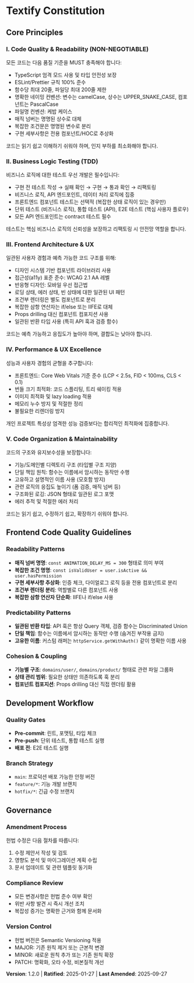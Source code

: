 <!--
Sync Impact Report:
Version change: 1.0.0 → 1.2.0
Modified principles: 
- Performance Excellence → Performance & UX Excellence (완화된 성능 요구사항)
- Test-Driven Development → Business Logic Testing (비즈니스 로직 중심, 80% 커버리지 제거)
- Observability & Monitoring → Code Organization & Maintainability (간소화)
Added sections:
- Frontend Code Quality (frontend-rules 기반)
- Code Readability Guidelines
Removed sections:
- Performance Standards (개인 프로젝트에 과도함)
- Team-based governance processes
- 80% 코드 커버리지 요구사항
- 프론트엔드 컴포넌트 테스트 의무화
Templates requiring updates: ✅ Updated plan-template.md, spec-template.md, tasks-template.md
Follow-up TODOs: None
-->

# Textify Constitution

## Core Principles

### I. Code Quality & Readability (NON-NEGOTIABLE)

모든 코드는 다음 품질 기준을 MUST 충족해야 합니다:

- TypeScript 엄격 모드 사용 및 타입 안전성 보장
- ESLint/Prettier 규칙 100% 준수
- 함수당 최대 20줄, 파일당 최대 200줄 제한
- 명확한 네이밍 컨벤션: 변수는 camelCase, 상수는 UPPER_SNAKE_CASE, 컴포넌트는 PascalCase
- 파일명 컨벤션: 케밥 케이스
- 매직 넘버는 명명된 상수로 대체
- 복잡한 조건문은 명명된 변수로 분리
- 구현 세부사항은 전용 컴포넌트/HOC로 추상화

코드는 읽기 쉽고 이해하기 쉬워야 하며, 인지 부하를 최소화해야 합니다.

### II. Business Logic Testing (TDD)

비즈니스 로직에 대한 테스트 우선 개발은 필수입니다:

- 구현 전 테스트 작성 → 실패 확인 → 구현 → 통과 확인 → 리팩토링
- 비즈니스 로직, API 엔드포인트, 데이터 처리 로직에 집중
- 프론트엔드 컴포넌트 테스트는 선택적 (복잡한 상태 로직이 있는 경우만)
- 단위 테스트 (비즈니스 로직), 통합 테스트 (API), E2E 테스트 (핵심 사용자 플로우)
- 모든 API 엔드포인트는 contract 테스트 필수

테스트는 핵심 비즈니스 로직의 신뢰성을 보장하고 리팩토링 시 안전망 역할을 합니다.

### III. Frontend Architecture & UX

일관된 사용자 경험과 예측 가능한 코드 구조를 위해:

- 디자인 시스템 기반 컴포넌트 라이브러리 사용
- 접근성(a11y) 표준 준수: WCAG 2.1 AA 레벨
- 반응형 디자인: 모바일 우선 접근법
- 로딩 상태, 에러 상태, 빈 상태에 대한 일관된 UI 패턴
- 조건부 렌더링은 별도 컴포넌트로 분리
- 복잡한 삼항 연산자는 if/else 또는 IIFE로 대체
- Props drilling 대신 컴포넌트 컴포지션 사용
- 일관된 반환 타입 사용 (특히 API 훅과 검증 함수)

코드는 예측 가능하고 응집도가 높아야 하며, 결합도는 낮아야 합니다.

### IV. Performance & UX Excellence

성능과 사용자 경험의 균형을 추구합니다:

- 프론트엔드: Core Web Vitals 기준 준수 (LCP < 2.5s, FID < 100ms, CLS < 0.1)
- 번들 크기 최적화: 코드 스플리팅, 트리 쉐이킹 적용
- 이미지 최적화 및 lazy loading 적용
- 메모리 누수 방지 및 적절한 정리
- 불필요한 리렌더링 방지

개인 프로젝트 특성상 엄격한 성능 검증보다는 합리적인 최적화에 집중합니다.

### V. Code Organization & Maintainability

코드의 구조와 유지보수성을 보장합니다:

- 기능/도메인별 디렉토리 구조 (타입별 구조 지양)
- 단일 책임 원칙: 함수는 이름에서 암시하는 동작만 수행
- 고유하고 설명적인 이름 사용 (모호함 방지)
- 관련 로직의 응집도 높이기 (폼 검증, 매직 넘버 등)
- 구조화된 로깅: JSON 형태로 일관된 로그 포맷
- 에러 추적 및 적절한 에러 처리

코드는 읽기 쉽고, 수정하기 쉽고, 확장하기 쉬워야 합니다.

## Frontend Code Quality Guidelines

### Readability Patterns

- **매직 넘버 명명**: `const ANIMATION_DELAY_MS = 300` 형태로 의미 부여
- **복잡한 조건 명명**: `const isValidUser = user.isActive && user.hasPermission`
- **구현 세부사항 추상화**: 인증 체크, 다이얼로그 로직 등을 전용 컴포넌트로 분리
- **조건부 렌더링 분리**: 역할별로 다른 컴포넌트 사용
- **복잡한 삼항 연산자 단순화**: IIFE나 if/else 사용

### Predictability Patterns

- **일관된 반환 타입**: API 훅은 항상 Query 객체, 검증 함수는 Discriminated Union
- **단일 책임**: 함수는 이름에서 암시하는 동작만 수행 (숨겨진 부작용 금지)
- **고유한 이름**: 커스텀 래퍼는 `httpService.getWithAuth()` 같이 명확한 이름 사용

### Cohesion & Coupling

- **기능별 구조**: `domains/user/`, `domains/product/` 형태로 관련 파일 그룹화
- **상태 관리 범위**: 필요한 상태만 의존하도록 훅 분리
- **컴포넌트 컴포지션**: Props drilling 대신 직접 렌더링 활용

## Development Workflow

### Quality Gates

- **Pre-commit**: 린트, 포맷팅, 타입 체크
- **Pre-push**: 단위 테스트, 통합 테스트 실행
- **배포 전**: E2E 테스트 실행

### Branch Strategy

- `main`: 프로덕션 배포 가능한 안정 버전
- `feature/*`: 기능 개발 브랜치
- `hotfix/*`: 긴급 수정 브랜치

## Governance

### Amendment Process

헌법 수정은 다음 절차를 따릅니다:

1. 수정 제안서 작성 및 검토
2. 영향도 분석 및 마이그레이션 계획 수립
3. 문서 업데이트 및 관련 템플릿 동기화

### Compliance Review

- 모든 변경사항은 헌법 준수 여부 확인
- 위반 사항 발견 시 즉시 개선 조치
- 복잡성 증가는 명확한 근거와 함께 문서화

### Version Control

- 헌법 버전은 Semantic Versioning 적용
- MAJOR: 기존 원칙 제거 또는 근본적 변경
- MINOR: 새로운 원칙 추가 또는 기존 원칙 확장
- PATCH: 명확화, 오타 수정, 비본질적 개선

**Version**: 1.2.0 | **Ratified**: 2025-01-27 | **Last Amended**: 2025-09-27
